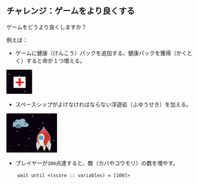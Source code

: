 ## チャレンジ：ゲームをより良くする

ゲームをどうより良くしますか？

例えば：

+ ゲームに健康（けんこう）パックを追加する。健康パックを獲得（かくとく）すると命が１つ増える。

![スクリーンショット](images/invaders-aid.png)

+ スペースシップがよけなければならない浮遊岩（ふゆうせき）を加える。

![スクリーンショット](images/invaders-rocks.png)

+ プレイヤーが`100`点達すると、敵（カバやコウモリ）の数を増やす。

```blocks3
    wait until <(score :: variables) = [100]>
```